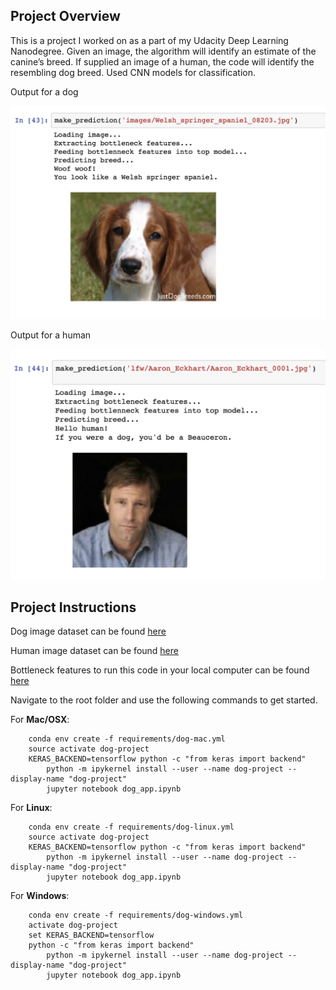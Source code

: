 
[image1]: ./images/sample1.png "Sample Output"
[image2]: ./images/sample2.png "Sample Human Output"

## Project Overview

This is a project I worked on as a part of my Udacity Deep Learning Nanodegree. Given an image, the algorithm will identify an estimate of the canine’s breed. If supplied an image of a human, the code will identify the resembling dog breed. Used CNN models for classification.

Output for a dog

![Sample Output][image1]

Output for a human

![Sample Human Output][image2]

## Project Instructions

Dog image dataset can be found [here](https://s3-us-west-1.amazonaws.com/udacity-aind/dog-project/dogImages.zip)

Human image dataset can be found [here](https://s3-us-west-1.amazonaws.com/udacity-aind/dog-project/lfw.zip)

Bottleneck features to run this code in your local computer can be found [here](https://s3-us-west-1.amazonaws.com/udacity-aind/dog-project/DogVGG16Data.npz)

Navigate to the root folder and use the following commands to get started.

For __Mac/OSX__:
```
	conda env create -f requirements/dog-mac.yml
	source activate dog-project
	KERAS_BACKEND=tensorflow python -c "from keras import backend"
        python -m ipykernel install --user --name dog-project --display-name "dog-project"
        jupyter notebook dog_app.ipynb
```

For __Linux__:
```
	conda env create -f requirements/dog-linux.yml
	source activate dog-project
	KERAS_BACKEND=tensorflow python -c "from keras import backend"
        python -m ipykernel install --user --name dog-project --display-name "dog-project"
        jupyter notebook dog_app.ipynb
```

For __Windows__:
```
	conda env create -f requirements/dog-windows.yml
	activate dog-project
	set KERAS_BACKEND=tensorflow
	python -c "from keras import backend"
        python -m ipykernel install --user --name dog-project --display-name "dog-project"
        jupyter notebook dog_app.ipynb
